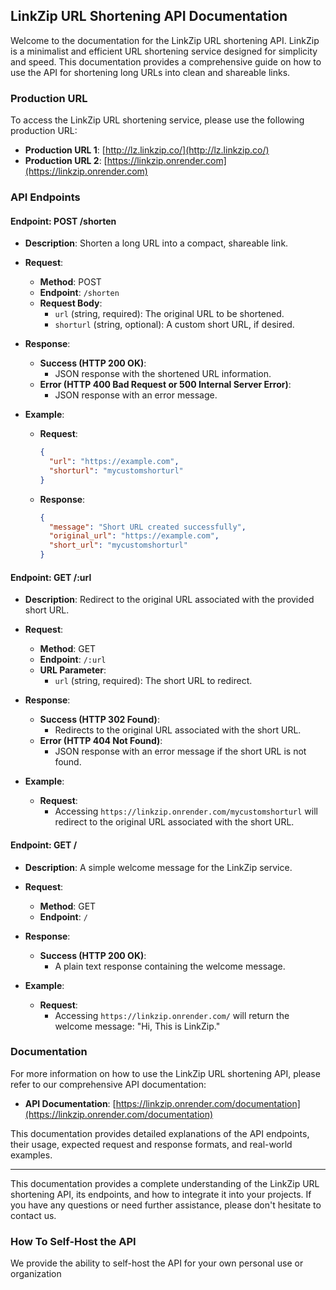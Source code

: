 
## LinkZip URL Shortening API Documentation

Welcome to the documentation for the LinkZip URL shortening API. LinkZip is a minimalist and efficient URL shortening service designed for simplicity and speed. This documentation provides a comprehensive guide on how to use the API for shortening long URLs into clean and shareable links.

### Production URL

To access the LinkZip URL shortening service, please use the following production URL:

- **Production URL 1**: [http://lz.linkzip.co/](http://lz.linkzip.co/)
- **Production URL 2**: [https://linkzip.onrender.com](https://linkzip.onrender.com)

### API Endpoints

#### Endpoint: POST /shorten

- **Description**: Shorten a long URL into a compact, shareable link.

- **Request**:
  - **Method**: POST
  - **Endpoint**: `/shorten`
  - **Request Body**:
    - `url` (string, required): The original URL to be shortened.
    - `shorturl` (string, optional): A custom short URL, if desired.

- **Response**:
  - **Success (HTTP 200 OK)**:
    - JSON response with the shortened URL information.
  - **Error (HTTP 400 Bad Request or 500 Internal Server Error)**:
    - JSON response with an error message.

- **Example**:
  - **Request**:
    ```json
    {
      "url": "https://example.com",
      "shorturl": "mycustomshorturl"
    }
    ```
  - **Response**:
    ```json
    {
      "message": "Short URL created successfully",
      "original_url": "https://example.com",
      "short_url": "mycustomshorturl"
    }
    ```

#### Endpoint: GET /:url

- **Description**: Redirect to the original URL associated with the provided short URL.

- **Request**:
  - **Method**: GET
  - **Endpoint**: `/:url`
  - **URL Parameter**:
    - `url` (string, required): The short URL to redirect.

- **Response**:
  - **Success (HTTP 302 Found)**:
    - Redirects to the original URL associated with the short URL.
  - **Error (HTTP 404 Not Found)**:
    - JSON response with an error message if the short URL is not found.

- **Example**:
  - **Request**:
    - Accessing `https://linkzip.onrender.com/mycustomshorturl` will redirect to the original URL associated with the short URL.

#### Endpoint: GET /

- **Description**: A simple welcome message for the LinkZip service.

- **Request**:
  - **Method**: GET
  - **Endpoint**: `/`

- **Response**:
  - **Success (HTTP 200 OK)**:
    - A plain text response containing the welcome message.

- **Example**:
  - **Request**:
    - Accessing `https://linkzip.onrender.com/` will return the welcome message: "Hi, This is LinkZip."

### Documentation

For more information on how to use the LinkZip URL shortening API, please refer to our comprehensive API documentation:

- **API Documentation**: [https://linkzip.onrender.com/documentation](https://linkzip.onrender.com/documentation)

This documentation provides detailed explanations of the API endpoints, their usage, expected request and response formats, and real-world examples.

---

This documentation provides a complete understanding of the LinkZip URL shortening API, its endpoints, and how to integrate it into your projects. If you have any questions or need further assistance, please don't hesitate to contact us.

### How To Self-Host the API
We provide the ability to self-host the API for your own personal use or organization
